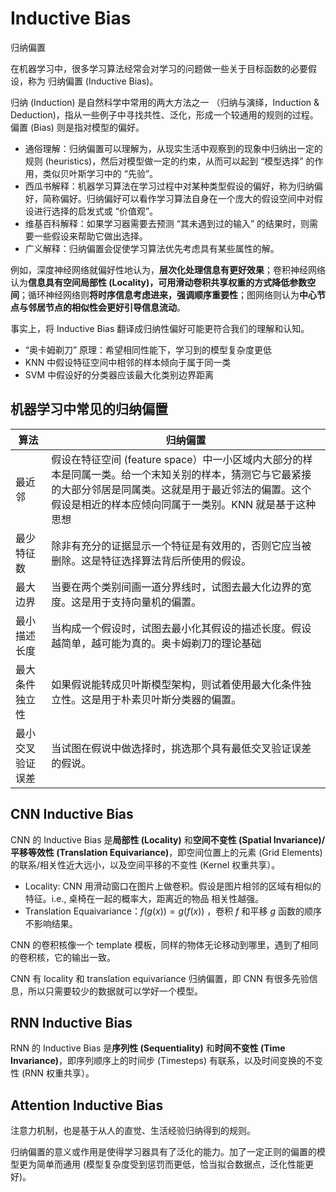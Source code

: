 # Inductive Bias

归纳偏置

在机器学习中，很多学习算法经常会对学习的问题做一些关于目标函数的必要假设，称为 归纳偏置 (Inductive Bias)。

归纳 (Induction) 是自然科学中常用的两大方法之一 （归纳与演绎，Induction & Deduction)，指从一些例子中寻找共性、泛化，形成一个较通用的规则的过程。偏置 (Bias) 则是指对模型的偏好。

- 通俗理解：归纳偏置可以理解为，从现实生活中观察到的现象中归纳出一定的规则 (heuristics)，然后对模型做一定的约束，从而可以起到 “模型选择” 的作用，类似贝叶斯学习中的 “先验”。
- 西瓜书解释：机器学习算法在学习过程中对某种类型假设的偏好，称为归纳偏好，简称偏好。归纳偏好可以看作学习算法自身在一个庞大的假设空间中对假设进行选择的启发式或 “价值观”。
- 维基百科解释：如果学习器需要去预测 “其未遇到过的输入” 的结果时，则需要一些假设来帮助它做出选择。
- 广义解释：归纳偏置会促使学习算法优先考虑具有某些属性的解。

例如，深度神经网络就偏好性地认为，**层次化处理信息有更好效果**；卷积神经网络认为**信息具有空间局部性 (Locality)，可用滑动卷积共享权重的方式降低参数空间**；循环神经网络则**将时序信息考虑进来，强调顺序重要性**；图网络则认为**中心节点与邻居节点的相似性会更好引导信息流动**。

事实上，将 Inductive Bias 翻译成归纳性偏好可能更符合我们的理解和认知。

- “奥卡姆剃刀” 原理：希望相同性能下，学习到的模型复杂度更低
- KNN 中假设特征空间中相邻的样本倾向于属于同一类
- SVM 中假设好的分类器应该最大化类别边界距离

## 机器学习中常见的归纳偏置

|算法|归纳偏置|
|---|---|
|最近邻|假设在特征空间 (feature space）中一小区域内大部分的样本是同属一类。给一个末知关别的样本，猜测它与它最紧接的大部分邻居是同属类。这就是用于最近邻法的偏置。这个假设是相近的样本应倾向同属于一类别。KNN 就是基于这种思想
|最少特征数|除非有充分的证据显示一个特征是有效用的，否则它应当被删除。这是特征选择算法背后所使用的假设。|
|最大边界|当要在两个类别间画一道分界线时，试图去最大化边界的宽度。这是用于支持向量机的偏置。|
|最小描述长度|当构成一个假设时，试图去最小化其假设的描述长度。假设越简单，越可能为真的。奥卡姆剃刀的理论基础|
|最大条件独立性|如果假说能转成贝叶斯模型架构，则试着使用最大化条件独立性。这是用于朴素贝叶斯分类器的偏置。|
|最小交叉验证误差|当试图在假说中做选择时，挑选那个具有最低交叉验证误差的假说。|

## CNN Inductive Bias

CNN 的 Inductive Bias 是**局部性 (Locality)** 和**空间不变性 (Spatial Invariance)/平移等效性 (Translation Equivariance)**，即空间位置上的元素 (Grid Elements) 的联系/相关性近大远小，以及空间平移的不变性 (Kernel 权重共享）。

- Locality: CNN 用滑动窗口在图片上做卷积。假设是图片相邻的区域有相似的特征。i.e., 桌椅在一起的概率大，距离近的物品 相关性越强。
- Translation Equaivariance：$f(g(x)) = g(f(x))$  ，卷积 $f$ 和平移 $g$ 函数的顺序不影响结果。

CNN 的卷积核像一个 template 模板，同样的物体无论移动到哪里，遇到了相同的卷积核，它的输出一致。

CNN 有 locality 和 translation equivariance 归纳偏置，即 CNN 有很多先验信息，所以只需要较少的数据就可以学好一个模型。

## RNN Inductive Bias

RNN 的 Inductive Bias 是**序列性 (Sequentiality)** 和**时间不变性 (Time Invariance)**，即序列顺序上的时间步 (Timesteps) 有联系，以及时间变换的不变性 (RNN 权重共享）。

## Attention Inductive Bias

注意力机制，也是基于从人的直觉、生活经验归纳得到的规则。

归纳偏置的意义或作用是使得学习器具有了泛化的能力。加了一定正则的偏置的模型更为简单而通用 (模型复杂度受到惩罚而更低，恰当拟合数据点，泛化性能更好)。